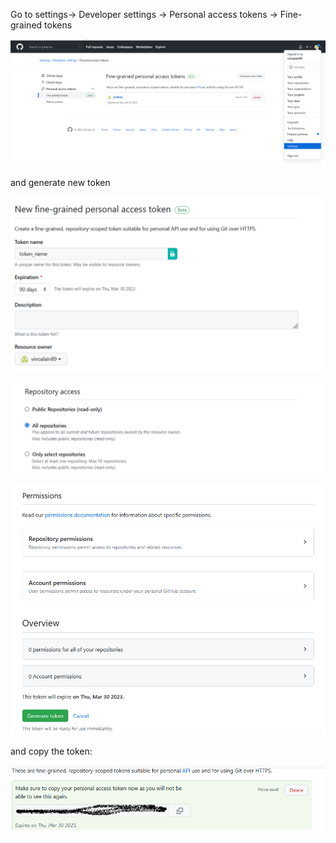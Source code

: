 Go to settings-> Developer settings -> Personal access tokens -> Fine-grained tokens

![qownnotes-media-ATEuiv](../../media/qownnotes-media-ATEuiv.png)

and generate new token

![qownnotes-media-jGFhyn](../../media/qownnotes-media-jGFhyn.png)

![qownnotes-media-IpkEZz](../../media/qownnotes-media-IpkEZz.png)

![qownnotes-media-Gphrwi](../../media/qownnotes-media-Gphrwi.png)

and copy the token:

![qownnotes-media-NMFZbE](../../media/qownnotes-media-NMFZbE.png)

